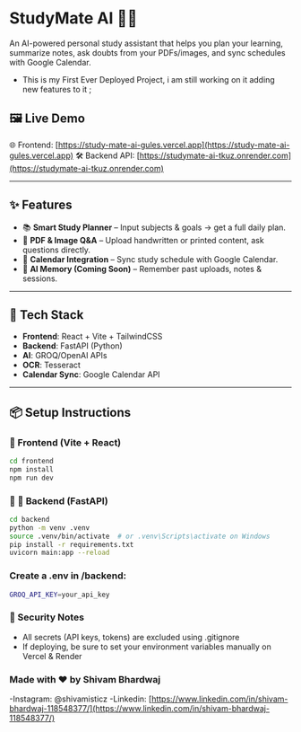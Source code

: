 # StudyMate AI 🧠🚀

An AI-powered personal study assistant that helps you plan your learning, summarize notes, ask doubts from your PDFs/images, and sync schedules with Google Calendar.

- This is my First Ever Deployed Project, i am still working on it adding new features to it ;

## 🖼️ Live Demo

🌐 Frontend: [https://study-mate-ai-gules.vercel.app](https://study-mate-ai-gules.vercel.app)
🛠️ Backend API: [https://studymate-ai-tkuz.onrender.com](https://studymate-ai-tkuz.onrender.com)

---

## ✨ Features

- 📚 **Smart Study Planner** – Input subjects & goals → get a full daily plan.
- 🧾 **PDF & Image Q&A** – Upload handwritten or printed content, ask questions directly.
- 📅 **Calendar Integration** – Sync study schedule with Google Calendar.
- 🧠 **AI Memory (Coming Soon)** – Remember past uploads, notes & sessions.

---

## 🚀 Tech Stack

- **Frontend**: React + Vite + TailwindCSS
- **Backend**: FastAPI (Python)
- **AI**: GROQ/OpenAI APIs
- **OCR**: Tesseract
- **Calendar Sync**: Google Calendar API

---

## 📦 Setup Instructions

### 🔧 Frontend (Vite + React)
```bash
cd frontend
npm install
npm run dev
```

### 🔧 🧠 Backend (FastAPI)
```bash
cd backend
python -m venv .venv
source .venv/bin/activate  # or .venv\Scripts\activate on Windows
pip install -r requirements.txt
uvicorn main:app --reload
```

### Create a .env in /backend:
```bash
GROQ_API_KEY=your_api_key
```
### 🔐 Security Notes

- All secrets (API keys, tokens) are excluded using .gitignore
- If deploying, be sure to set your environment variables manually on Vercel & Render

### Made with ❤️ by Shivam Bhardwaj

-Instagram: @shivamisticz
-Linkedin: [https://www.linkedin.com/in/shivam-bhardwaj-118548377/](https://www.linkedin.com/in/shivam-bhardwaj-118548377/)
